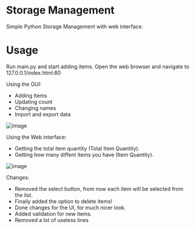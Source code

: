 # Storage Management
 Simple Python Storage Management with web interface.

# Usage
Run main.py and start adding items.
Open the web browser and navigate to 127.0.0.1/index.html:80

Using the GUI:
* Adding Items
* Updating count
* Changing names
* Import and export data

![image](https://github.com/omerapp99/Storage-Management/assets/29839037/4dd4f607-7530-43af-a267-19defddda084)



Using the Web interface:
* Getting the total item quantity (Total Item Quantity).
* Getting how many diffent items you have (Item Quantity).

![image](https://github.com/omerapp99/Storage-Management/assets/29839037/76311519-da53-469d-854e-5d6cf98c358a)


Changes:
- Removed the select button, from now each item will be selected from the list.
- Finally added the option to delete items!
- Done changes for the UI, for much nicer look.
- Added validation for new items.
- Removed a lot of useless lines

